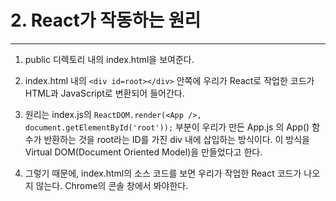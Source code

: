 # 2. React가 작동하는 원리
<hr/>

1. public 디렉토리 내의 index.html을 보여준다.

2. index.html 내의 `<div id=root></div>` 안쪽에 우리가 React로 작업한 코드가 HTML과 JavaScript로 변환되어 들어간다.

3. 원리는 index.js의 `ReactDOM.render(<App />, document.getElementById('root'));` 부분이 우리가 만든 App.js 의 App() 함수가 반환하는 것을 root라는 ID를 가진 div 내에 삽입하는 방식이다. 이 방식을 Virtual DOM(Document Oriented Model)을 만들었다고 한다.

4. 그렇기 때문에, index.html의 소스 코드를 보면 우리가 작업한 React 코드가 나오지 않는다. Chrome의 콘솔 창에서 봐야한다.